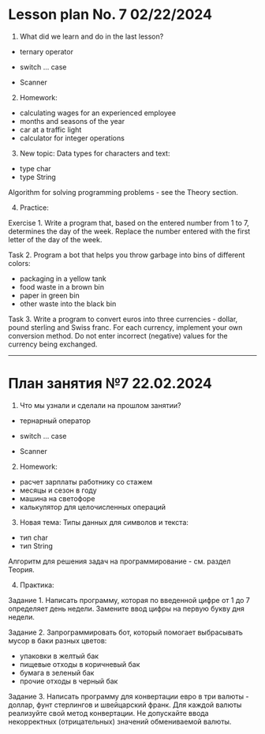 # Lesson plan No. 7 02/22/2024

1. What did we learn and do in the last lesson?
- ternary operator

- switch ... case

- Scanner

2. Homework:
- calculating wages for an experienced employee
- months and seasons of the year
- car at a traffic light
- calculator for integer operations

3. New topic:
   Data types for characters and text:
- type char
- type String

Algorithm for solving programming problems - see the Theory section.

4. Practice:

Exercise 1.
Write a program that, based on the entered number from 1 to 7, determines the day of the week.
Replace the number entered with the first letter of the day of the week.

Task 2.
Program a bot that helps you throw garbage into bins of different colors:
- packaging in a yellow tank
- food waste in a brown bin
- paper in green bin
- other waste into the black bin

Task 3.
Write a program to convert euros into three currencies - dollar, pound sterling and Swiss franc.
For each currency, implement your own conversion method.
Do not enter incorrect (negative) values for the currency being exchanged.

---------------------------------

# План занятия №7 22.02.2024

1. Что мы узнали и сделали на прошлом занятии?
- тернарный оператор

- switch ... case

- Scanner

2. Homework:
- расчет зарплаты работнику со стажем
- месяцы и сезон в году
- машина на светофоре
- калькулятор для целочисленных операций

3. Новая тема:
Типы данных для символов и текста:
- тип char
- тип String

Алгоритм для решения задач на программирование - см. раздел Теория.

4. Практика:

Задание 1.
Написать программу, которая по введенной цифре от 1 до 7 определяет день недели.
Замените ввод цифры на первую букву дня недели.

Задание 2.
Запрограммировать бот, который помогает выбрасывать мусор в баки разных цветов:
- упаковки в желтый бак
- пищевые отходы в коричневый бак
- бумага в зеленый бак
- прочие отходы в черный бак

Задание 3.
Написать программу для конвертации евро в три валюты - доллар, фунт стерлингов и швейцарский франк.
Для каждой валюты реализуйте свой метод конвертации. 
Не допускайте ввода некорректных (отрицательных) значений обмениваемой валюты.


